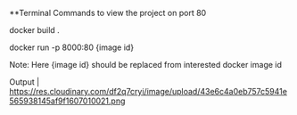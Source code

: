 **Terminal Commands to view the  project on port 80


docker build .


docker run -p 8000:80 {image id}

Note: Here {image id} should be replaced from interested docker image id 
  
  
  Output | https://res.cloudinary.com/df2q7cryi/image/upload/43e6c4a0eb757c5941e565938145af9f1607010021.png
